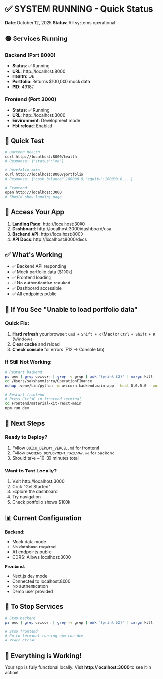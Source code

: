 # ✅ SYSTEM RUNNING - Quick Status

**Date**: October 12, 2025
**Status**: All systems operational

## 🟢 Services Running

### Backend (Port 8000)
- **Status**: ✅ Running
- **URL**: http://localhost:8000
- **Health**: OK
- **Portfolio**: Returns $100,000 mock data
- **PID**: 49187

### Frontend (Port 3000)
- **Status**: ✅ Running
- **URL**: http://localhost:3000
- **Environment**: Development mode
- **Hot reload**: Enabled

## 🧪 Quick Test

```bash
# Backend health
curl http://localhost:8000/health
# Response: {"status":"ok"}

# Portfolio data
curl http://localhost:8000/portfolio
# Response: {"cash_balance":100000.0,"equity":100000.0,...}

# Frontend
open http://localhost:3000
# Should show landing page
```

## 📱 Access Your App

1. **Landing Page**: http://localhost:3000
2. **Dashboard**: http://localhost:3000/dashboard/usa
3. **Backend API**: http://localhost:8000
4. **API Docs**: http://localhost:8000/docs

## ✅ What's Working

- ✅ Backend API responding
- ✅ Mock portfolio data ($100k)
- ✅ Frontend loading
- ✅ No authentication required
- ✅ Dashboard accessible
- ✅ All endpoints public

## 🔧 If You See "Unable to load portfolio data"

### Quick Fix:
1. **Hard refresh** your browser: `Cmd + Shift + R` (Mac) or `Ctrl + Shift + R` (Windows)
2. **Clear cache** and reload
3. **Check console** for errors (F12 → Console tab)

### If Still Not Working:

```bash
# Restart backend
ps aux | grep uvicorn | grep -v grep | awk '{print $2}' | xargs kill
cd /Users/sakshammishra/OperationFInance
nohup .venv/bin/python -m uvicorn backend.main:app --host 0.0.0.0 --port 8000 > backend.log 2>&1 &

# Restart frontend
# Press Ctrl+C in frontend terminal
cd Frontend/material-kit-react-main
npm run dev
```

## 🚀 Next Steps

### Ready to Deploy?
1. Follow `QUICK_DEPLOY_VERCEL.md` for frontend
2. Follow `BACKEND_DEPLOYMENT_RAILWAY.md` for backend
3. Should take ~10-30 minutes total

### Want to Test Locally?
1. Visit http://localhost:3000
2. Click "Get Started"
3. Explore the dashboard
4. Try navigation
5. Check portfolio shows $100k

## 📊 Current Configuration

**Backend**:
- Mock data mode
- No database required
- All endpoints public
- CORS: Allows localhost:3000

**Frontend**:
- Next.js dev mode
- Connected to localhost:8000
- No authentication
- Demo user provided

## 🔄 To Stop Services

```bash
# Stop backend
ps aux | grep uvicorn | grep -v grep | awk '{print $2}' | xargs kill

# Stop frontend
# Go to terminal running npm run dev
# Press Ctrl+C
```

## 🎉 Everything is Working!

Your app is fully functional locally. Visit **http://localhost:3000** to see it in action!
